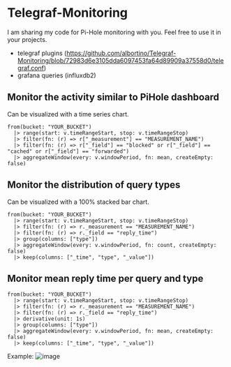 # Telegraf-Monitoring

I am sharing my code for Pi-Hole monitoring with you.
Feel free to use it in your projects.

- telegraf plugins (https://github.com/albortino/Telegraf-Monitoring/blob/72983d6e3105dda6097453fa64d89909a37558d0/telegraf.conf)
- grafana queries (influxdb2)


## Monitor the activity similar to PiHole dashboard
Can be visualized with a time series chart.

```
from(bucket: "YOUR_BUCKET")
  |> range(start: v.timeRangeStart, stop: v.timeRangeStop)
  |> filter(fn: (r) => r["_measurement"] == "MEASUREMENT_NAME")
  |> filter(fn: (r) => r["_field"] == "blocked" or r["_field"] == "cached" or r["_field"] == "forwarded")
  |> aggregateWindow(every: v.windowPeriod, fn: mean, createEmpty: false)
```


## Monitor the distribution of query types
Can be visualized with a 100% stacked bar chart.

```
from(bucket: "YOUR_BUCKET")
  |> range(start: v.timeRangeStart, stop: v.timeRangeStop)
  |> filter(fn: (r) => r._measurement == "MEASUREMENT_NAME")
  |> filter(fn: (r) => r._field == "reply_time")
  |> group(columns: ["type"])
  |> aggregateWindow(every: v.windowPeriod, fn: count, createEmpty: false)
  |> keep(columns: ["_time", "type", "_value"])
```


## Monitor mean reply time per query and type
```
from(bucket: "YOUR_BUCKET")
  |> range(start: v.timeRangeStart, stop: v.timeRangeStop)
  |> filter(fn: (r) => r._measurement == "MEASUREMENT_NAME")
  |> filter(fn: (r) => r._field == "reply_time")
  |> derivative(unit: 1s)
  |> group(columns: ["type"])
  |> aggregateWindow(every: v.windowPeriod, fn: mean, createEmpty: false)
  |> keep(columns: ["_time", "type", "_value"])
```

Example:
![image](https://github.com/user-attachments/assets/9c9339d2-2da2-4fb4-a0f4-a61668ada257)


